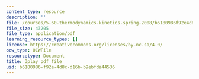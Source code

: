 ```yaml
---
content_type: resource
description: ''
file: /courses/5-60-thermodynamics-kinetics-spring-2008/b6180986f92e4d8cd16bb9ebfda44536_DZ138JSpoxQ.pdf
file_size: 43205
file_type: application/pdf
learning_resource_types: []
license: https://creativecommons.org/licenses/by-nc-sa/4.0/
ocw_type: OCWFile
resourcetype: Document
title: 3play pdf file
uid: b6180986-f92e-4d8c-d16b-b9ebfda44536
---
```

